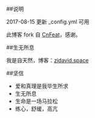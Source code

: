 ##说明

2017-08-15  更新 _config.yml 可用

此博客 fork 自 [CnFeat](http://cnfeat.com)，感谢。

##生无所息

我是自天然，博客：[zidavid.space](zidavid.space)

##坚信

- 爱和真理是我毕生所求
- 生无所息
- 生命是一场马拉松
- 练心，舒缓，高亢
